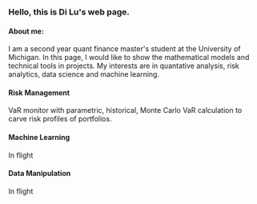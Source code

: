 ### Hello, this is Di Lu's web page.


#### About me:

I am a second year quant finance master's student at the University of Michigan. In this page, I would like to show the mathematical models and technical tools in projects. My interests are in quantative analysis, risk analytics, data science and machine learning.

#### Risk Management
VaR monitor with parametric, historical, Monte Carlo VaR calculation to carve risk profiles of portfolios.

#### Machine Learning
In flight

#### Data Manipulation
In flight

